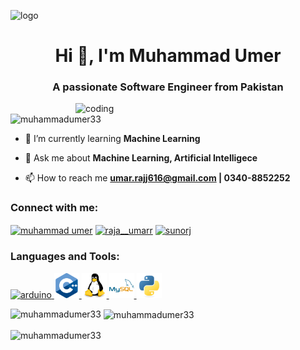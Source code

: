 ![logo](https://github.com/Muhammadumer33/Muhammadumer33/blob/main/Blue%20Edgy%20Gaming%20Youtube%20Banner.png)
<h1 align="center">Hi 👋, I'm Muhammad Umer</h1>
<h3 align="center">A passionate Software Engineer from Pakistan</h3>

<img align="right" alt="coding" width="400" src="https://user-images.githubusercontent.com/55389276/140866485-8fb1c876-9a8f-4d6a-98dc-08c4981eaf70.gif">

<p align="left"> <img src="https://komarev.com/ghpvc/?username=muhammadumer33&label=Profile%20views&color=0e75b6&style=flat" alt="muhammadumer33" /> </p>

- 🌱 I’m currently learning **Machine Learning**

- 💬 Ask me about **Machine Learning, Artificial Intelligece**

- 📫 How to reach me **umar.rajj616@gmail.com | 0340-8852252**

<h3 align="left">Connect with me:</h3>
<p align="left">
<a href="https://www.linkedin.com/in/muhammad-umer-9000942a2" target="blank"><img align="center" src="https://raw.githubusercontent.com/rahuldkjain/github-profile-readme-generator/master/src/images/icons/Social/linked-in-alt.svg" alt="muhammad umer" height="30" width="40" /></a>
<a href="https://instagram.com/https://www.instagram.com/raja___umarr?igsh=MTM5NGg0ZHBhajFoeQ==" target="blank"><img align="center" src="https://raw.githubusercontent.com/rahuldkjain/github-profile-readme-generator/master/src/images/icons/Social/instagram.svg" alt="raja__umarr" height="30" width="40" /></a>
<a href="https://www.youtube.com/https://www.youtube.com/@sunorj" target="blank"><img align="center" src="https://raw.githubusercontent.com/rahuldkjain/github-profile-readme-generator/master/src/images/icons/Social/youtube.svg" alt="sunorj" height="30" width="40" /></a>
</p>

<h3 align="left">Languages and Tools:</h3>
<p align="left"> <a href="https://www.arduino.cc/" target="_blank" rel="noreferrer"> <img src="https://cdn.worldvectorlogo.com/logos/arduino-1.svg" alt="arduino" width="40" height="40"/> </a> <a href="https://www.w3schools.com/cpp/" target="_blank" rel="noreferrer"> <img src="https://raw.githubusercontent.com/devicons/devicon/master/icons/cplusplus/cplusplus-original.svg" alt="cplusplus" width="40" height="40"/> </a> <a href="https://www.linux.org/" target="_blank" rel="noreferrer"> <img src="https://raw.githubusercontent.com/devicons/devicon/master/icons/linux/linux-original.svg" alt="linux" width="40" height="40"/> </a> <a href="https://www.mysql.com/" target="_blank" rel="noreferrer"> <img src="https://raw.githubusercontent.com/devicons/devicon/master/icons/mysql/mysql-original-wordmark.svg" alt="mysql" width="40" height="40"/> </a> <a href="https://www.python.org" target="_blank" rel="noreferrer"> <img src="https://raw.githubusercontent.com/devicons/devicon/master/icons/python/python-original.svg" alt="python" width="40" height="40"/> </a> </p>

<p><img align="left" src="https://github-readme-stats.vercel.app/api/top-langs?username=muhammadumer33&show_icons=true&locale=en&layout=compact" alt="muhammadumer33" /></p>

<p>&nbsp;<img align="center" src="https://github-readme-stats.vercel.app/api?username=muhammadumer33&show_icons=true&locale=en" alt="muhammadumer33" /></p>

<p><img align="center" src="https://github-readme-streak-stats.herokuapp.com/?user=muhammadumer33&" alt="muhammadumer33" /></p>
